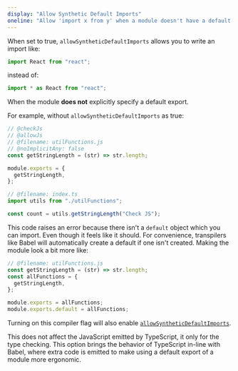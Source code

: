 ```yaml
---
display: "Allow Synthetic Default Imports"
oneline: "Allow 'import x from y' when a module doesn't have a default export"
---
```


When set to true, `allowSyntheticDefaultImports` allows you to write an import like:

```ts
import React from "react";
```

instead of:

```ts
import * as React from "react";
```

When the module **does not** explicitly specify a default export.

For example, without `allowSyntheticDefaultImports` as true:

```ts twoslash
// @checkJs
// @allowJs
// @filename: utilFunctions.js
// @noImplicitAny: false
const getStringLength = (str) => str.length;

module.exports = {
  getStringLength,
};

// @filename: index.ts
import utils from "./utilFunctions";

const count = utils.getStringLength("Check JS");
```

This code raises an error because there isn't a `default` object which you can import. Even though it feels like it should.
For convenience, transpilers like Babel will automatically create a default if one isn't created. Making the module look a bit more like:

```js
// @filename: utilFunctions.js
const getStringLength = (str) => str.length;
const allFunctions = {
  getStringLength,
};

module.exports = allFunctions;
module.exports.default = allFunctions;
```

Turning on this compiler flag will also enable [`allowSyntheticDefaultImports`](#allowSyntheticDefaultImports).

This does not affect the JavaScript emitted by TypeScript, it only for the type checking.
This option brings the behavior of TypeScript in-line with Babel, where extra code is emitted to make using a default export of a module more ergonomic.
